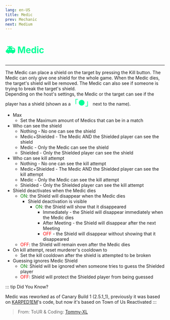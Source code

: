 ```yaml
---
lang: en-US
title: Medic
prev: Mechanic
next: Medium
---
```


# <font color="#00ff97">🚑 <b>Medic</b></font> <Badge text="Support" type="tip" vertical="middle"/>
---

The Medic can place a shield on the target by pressing the Kill button. The Medic can only give one shield for the whole game. When the Medic dies, the target's shield will be removed. The Medic can also see if someone is trying to break the target's shield.<br>
Depending on the host's settings, the Medic or the target can see if the player has a shield (shown as a<font size="5em" color="#00ff97">「●」</font>next to the name).
* Max
  * Set the Maximum amount of Medics that can be in a match
* Who can see the shield
  * Nothing - No one can see the shield
  * Medic+Shielded - The Medic AND the Shielded player can see the shield
  * Medic - Only the Medic can see the shield
  * Shielded - Only the Shielded player can see the shield
* Who can see kill attempt
  * Nothing - No one can see the kill attempt
  * Medic+Shielded - The Medic AND the Shielded player can see the kill attempt
  * Medic - Only the Medic can see the kill attempt
  * Shielded - Only the Shielded player can see the kill attempt
* Shield deactivates when the Medic dies
  * <font color=green>ON</font>: the Shield will disappear when the Medic dies
    * Shield deactivation is visible
      * <font color=green>ON</font>: the Shield will show that it disappeared
        * Immediately - the Shield will disappear immediately when the Medic dies
        * After Meeting - the Shield will disappear after the next Meeting
        * <font color=red>OFF</font> - the Shield will disappear without showing that it disappeared
  * <font color=red>OFF</font>: the Shield will remain even after the Medic dies
* On kill attempt, reset murderer's cooldown to
  * Set the kill cooldown after the shield is attempted to be broken
* Guessing ignores Medic Shield
  * <font color=green>ON</font>: Shield will be ignored when someone tries to guess the Shielded player
  * <font color=red>OFF</font>: Shield will protect the Shielded player from being guessed

::: tip Did You Know?

Medic was reworked as of Canary Build 1 (2.5.1_1), previously it was based on [KARPED1EM](https://github.com/KARPED1EM)'s code, but now it's based on Town of Us Reactivated
:::

> From: ToUR & Coding: [Tommy-XL](https://github.com/Tommy-XL)